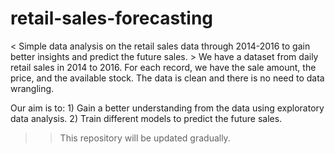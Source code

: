 # retail-sales-forecasting
< Simple data analysis on the retail sales data through 2014-2016 to gain better insights and predict the future sales. >
We have a dataset from daily retail sales in 2014 to 2016. For each record, we have the sale amount, the price, and the available stock.
The data is clean and there is no need to data wrangling.

Our aim is to: 
                1) Gain a better understanding from the data using exploratory data analysis.
                2) Train different models to predict the future sales.

>> This repository will be updated gradually.
